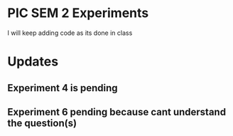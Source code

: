# PIC SEM 2 Experiments

I will keep adding code as its done in class

# Updates
## Experiment 4 is pending
## Experiment 6 pending because cant understand the question(s)